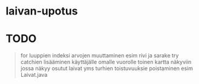 # laivan-upotus

# TODO
> for luuppien indeksi arvojen muuttaminen esim rivi ja sarake
> try catchien lisääminen
> käyttäjälle omalle vuorolle toinen kartta näkyviin jossa näkyy osutut laivat yms
> turhien toistuvuuksie poistaminen esim Laivat.java
